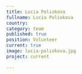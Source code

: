 ```yaml
---
title: Lucia Poliokova
fullname: Lucia Poliokova
country: 
category: team
published: true
position: Volunteer
current: true
image: lucia-poliokova.jpg
project: current

---
```

